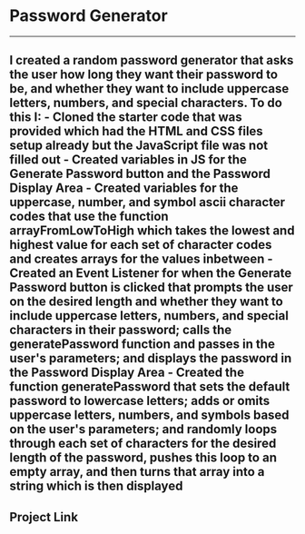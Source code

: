 # Password Generator
---
I created a random password generator that asks the user how long they want their password to be, and whether they want to include uppercase letters, numbers, and special characters. To do this I:
	- Cloned the starter code that was provided which had the HTML and CSS files setup already but the JavaScript file was not filled out
	- Created variables in JS for the Generate Password button and the Password Display Area
	- Created variables for the uppercase, number, and symbol ascii character codes that use the function arrayFromLowToHigh which takes the 	lowest and highest value for each set of character codes and creates arrays for the values inbetween
	- Created an Event Listener for when the Generate Password button is clicked that prompts the user on the desired length and whether they want 	to include uppercase letters, numbers, and special characters in their password; calls the generatePassword function and passes in the user's 	parameters; and displays the password in the Password Display Area 
	- Created the function generatePassword that sets the default password to lowercase letters; adds or omits uppercase letters, numbers, and 	symbols based on the user's parameters; and randomly loops through each set of characters for the desired length of the password, pushes this 	loop to an empty array, and then turns that array into a string which is then displayed
---
## Project Link
